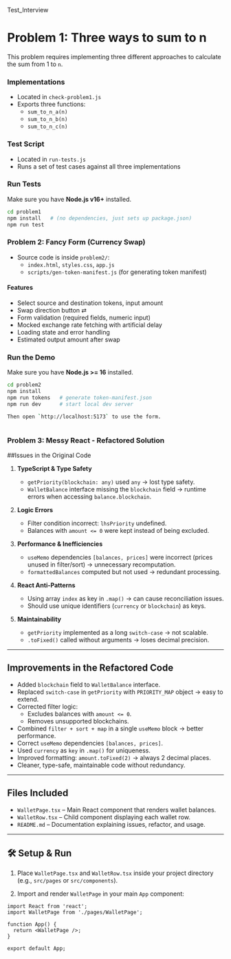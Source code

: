Test_Interview

# Problem 1: Three ways to sum to n

This problem requires implementing three different approaches to calculate the sum from 1 to `n`.

### Implementations

- Located in `check-problem1.js`
- Exports three functions:
  - `sum_to_n_a(n)`
  - `sum_to_n_b(n)`
  - `sum_to_n_c(n)`

### Test Script

- Located in `run-tests.js`
- Runs a set of test cases against all three implementations

### Run Tests

Make sure you have **Node.js v16+** installed.

```bash
cd problem1
npm install   # (no dependencies, just sets up package.json)
npm run test
```

### Problem 2: Fancy Form (Currency Swap)

- Source code is inside `problem2/`:
  - `index.html`, `styles.css`, `app.js`
  - `scripts/gen-token-manifest.js` (for generating token manifest)

#### Features

- Select source and destination tokens, input amount
- Swap direction button ⇄
- Form validation (required fields, numeric input)
- Mocked exchange rate fetching with artificial delay
- Loading state and error handling
- Estimated output amount after swap

### Run the Demo

Make sure you have **Node.js >= 16** installed.

```bash
cd problem2
npm install
npm run tokens   # generate token-manifest.json
npm run dev      # start local dev server

Then open `http://localhost:5173` to use the form.



```

### Problem 3: Messy React - Refactored Solution

##Issues in the Original Code

1. **TypeScript & Type Safety**

   - `getPriority(blockchain: any)` used `any` → lost type safety.
   - `WalletBalance` interface missing the `blockchain` field → runtime errors when accessing `balance.blockchain`.

2. **Logic Errors**

   - Filter condition incorrect: `lhsPriority` undefined.
   - Balances with `amount <= 0` were kept instead of being excluded.

3. **Performance & Inefficiencies**

   - `useMemo` dependencies `[balances, prices]` were incorrect (prices unused in filter/sort) → unnecessary recomputation.
   - `formattedBalances` computed but not used → redundant processing.

4. **React Anti-Patterns**

   - Using array `index` as key in `.map()` → can cause reconciliation issues.
   - Should use unique identifiers (`currency` or `blockchain`) as keys.

5. **Maintainability**
   - `getPriority` implemented as a long `switch-case` → not scalable.
   - `.toFixed()` called without arguments → loses decimal precision.

---

## Improvements in the Refactored Code

- Added `blockchain` field to `WalletBalance` interface.
- Replaced `switch-case` in `getPriority` with `PRIORITY_MAP` object → easy to extend.
- Corrected filter logic:
  - Excludes balances with `amount <= 0`.
  - Removes unsupported blockchains.
- Combined `filter + sort + map` in a single `useMemo` block → better performance.
- Correct `useMemo` dependencies `[balances, prices]`.
- Used `currency` as `key` in `.map()` for uniqueness.
- Improved formatting: `amount.toFixed(2)` → always 2 decimal places.
- Cleaner, type-safe, maintainable code without redundancy.

---

## Files Included

- `WalletPage.tsx` – Main React component that renders wallet balances.
- `WalletRow.tsx` – Child component displaying each wallet row.
- `README.md` – Documentation explaining issues, refactor, and usage.

---

## 🛠 Setup & Run

1. Place `WalletPage.tsx` and `WalletRow.tsx` inside your project directory (e.g., `src/pages` or `src/components`).

2. Import and render `WalletPage` in your main `App` component:

```tsx
import React from 'react';
import WalletPage from './pages/WalletPage';

function App() {
  return <WalletPage />;
}

export default App;
```
